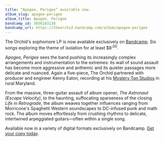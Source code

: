 ```yaml
---
title: “Apogee, Perigee” available now.
album_slug: apogee-perigee
album_title: Apogee, Perigee
bandcamp_id: 3656183138
bandcamp_url: https://theorchid.bandcamp.com/album/apogee-perigee
---
```


The Orchid's sophomore LP is now available exclusively on [Bandcamp](https://theorchid.bandcamp.com/album/apogee-perigee). Six songs exploring the theme of isolation for at least $8<sup><span>.</span>00</sup>.

<cite>Apogee, Perigee</cite> sees the band pushing its increasingly complex arrangements and instrumentation to the extremes: its wall of sound assault has become more aggressive and anthemic and its quieter passages more delicate and nuanced. Again a five-piece, The Orchid partnered with producer and engineer Kenny Eaton, recording at his [Mystery Ton Studios](https://www.facebook.com/MysteryTonStudios) in rural Maryland.

From the massive, three-guitar assault of album opener, <cite>The Astronaut (Escape Velocity)</cite>, to the haunting, suffocating sparseness of the closing <cite>Life in Retrograde</cite>, the album weaves together influences ranging from Morricone's Spaghetti Western soundscapes to DC-infused punk and math rock. The album moves effortlessly from crushing rhythms to delicate, intertwined arpeggiated guitars—often within a single song.

Available now in a variety of digital formats exclusively on Bandcamp. [Get your copy today](https://theorchid.bandcamp.com/album/apogee-perigee).
